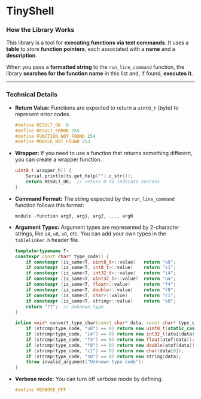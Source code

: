 # TinyShell


### How the Library Works

This library is a tool for **executing functions via text commands**. It uses a **table** to store **function pointers**, each associated with a **name** and a **description**.

When you pass a **formatted string** to the `run_line_command` function, the library **searches for the function name** in this list and, if found, **executes it**.

---

### Technical Details

* **Return Value:** Functions are expected to return a  `uint8_t` (byte) to represent error codes.
    ```cpp
    #define RESULT_OK  0
    #define RESULT_ERROR 255
    #define FUNCTION_NOT_FOUND 254
    #define MODULE_NOT_FOUND 253
    ```
* **Wrapper:** If you need to use a function that returns something different, you can create a wrapper function.
    ```cpp
    uint8_t wrapper_h() {
        Serial.println(ts.get_help("").c_str());
        return RESULT_OK;  // return 0 to indicate success
    }
    ```
* **Command Format:** The string expected by the `run_line_command` function follows this format:

    ```
    module -function arg0, arg1, arg2, ..., argN
    ```
* **Argument Types:** Argument types are represented by 2-character strings, like `i4`, `u8`, `s0`, etc. You can add your own types in the `tablelinker.h` header file.

    ```cpp
    template<typename T>
    constexpr const char* type_code() {
        if constexpr (is_same<T, uint8_t>::value)   return "u8";
        if constexpr (is_same<T, int8_t>::value)    return "i1";
        if constexpr (is_same<T, int32_t>::value)   return "i4";
        if constexpr (is_same<T, uint32_t>::value)  return "u4";
        if constexpr (is_same<T, float>::value)     return "f4";
        if constexpr (is_same<T, double>::value)    return "f8";
        if constexpr (is_same<T, char>::value)      return "c1";
        if constexpr (is_same<T, string>::value)    return "s0";
        return "??";  // Unknown type
    }

    inline void* convert_type_char(const char* data, const char* type_code) {
        if (strcmp(type_code, "u8") == 0) return new uint8_t(static_cast<uint8_t>(atoi(data)));
        if (strcmp(type_code, "i4") == 0) return new int32_t(atoi(data));
        if (strcmp(type_code, "f4") == 0) return new float(atof(data));
        if (strcmp(type_code, "f8") == 0) return new double(atof(data));
        if (strcmp(type_code, "c1") == 0) return new char(data[0]);
        if (strcmp(type_code, "s0") == 0) return new string(data);
        throw invalid_argument("Unknown type code");
    }
    ```
* **Verbose mode:** You can turn off verbose mode by defining.

    ```c++
    #define VERBOSE_OFF
    ```